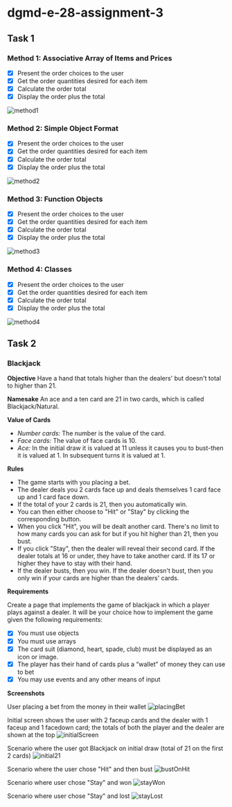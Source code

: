 # dgmd-e-28-assignment-3

## Task 1

### Method 1: Associative Array of Items and Prices

- [x] Present the order choices to the user
- [x] Get the order quantities desired for each item
- [x] Calculate the order total
- [x] Display the order plus the total

![method1](method1.png)

### Method 2: Simple Object Format

- [x] Present the order choices to the user
- [x] Get the order quantities desired for each item
- [x] Calculate the order total
- [x] Display the order plus the total

![method2](method2.png)

### Method 3: Function Objects

- [x] Present the order choices to the user
- [x] Get the order quantities desired for each item
- [x] Calculate the order total
- [x] Display the order plus the total

![method3](method3.png)

### Method 4: Classes

- [x] Present the order choices to the user
- [x] Get the order quantities desired for each item
- [x] Calculate the order total
- [x] Display the order plus the total

![method4](method4.png)

## Task 2

### Blackjack

**Objective**
Have a hand that totals higher than the dealers' but doesn't total to higher than 21.

**Namesake**
An ace and a ten card are 21 in two cards, which is called Blackjack/Natural.

**Value of Cards**

- _Number cards:_ The number is the value of the card.
- _Face cards:_ The value of face cards is 10.
- _Ace:_ In the initial draw it is valued at 11 unless it causes you to bust-then it is valued at 1. In subsequent turns it is valued at 1.

**Rules**

- The game starts with you placing a bet.
- The dealer deals you 2 cards face up and deals themselves 1 card face up and 1 card face down.
- If the total of your 2 cards is 21, then you automatically win.
- You can then either choose to "Hit" or "Stay" by clicking the corresponding button.
- When you click "Hit", you will be dealt another card. There's no limit to how many cards you can ask for but if you hit higher than 21, then you bust.
- If you click "Stay", then the dealer will reveal their second card. If the dealer totals at 16 or under, they have to take another card. If its 17 or higher they have to stay with their hand.
- If the dealer busts, then you win. If the dealer doesn't bust, then you only win if your cards are higher than the dealers' cards.

**Requirements**

Create a page that implements the game of blackjack in which a
player plays against a dealer. It will be your choice how to implement the game given the
following requirements:

- [x] You must use objects
- [x] You must use arrays
- [x] The card suit (diamond, heart, spade, club) must be displayed as an icon or image.
- [x] The player has their hand of cards plus a “wallet” of money they can use to bet
- [x] You may use events and any other means of input

**Screenshots**

User placing a bet from the money in their wallet
![placingBet](placingBet.png)

Initial screen shows the user with 2 faceup cards and the dealer with 1 faceup and 1 facedown card; the totals of both the player and the dealer are shown at the top
![initialScreen](initialScreen.png)

Scenario where the user got Blackjack on initial draw (total of 21 on the first 2 cards)
![initial21](initial21.png)

Scenario where the user chose "Hit" and then bust
![bustOnHit](bustOnHit.png)

Scenario where user chose "Stay" and won
![stayWon](stayWon.png)

Scenario where user chose "Stay" and lost
![stayLost](stayLost.png)
